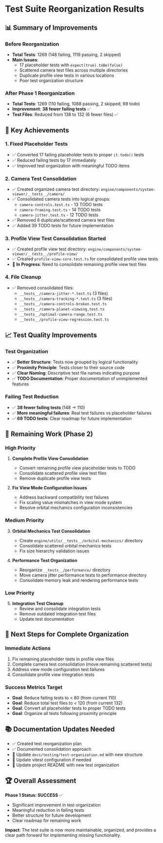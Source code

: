 # Test Suite Reorganization Results

## 📊 **Summary of Improvements**

### **Before Reorganization**
- **Total Tests**: 1269 (148 failing, 1119 passing, 2 skipped)
- **Main Issues**: 
  - 17 placeholder tests with `expect(true).toBe(false)`
  - Scattered camera test files across multiple directories
  - Duplicate profile view tests in various locations
  - Poor test organization structure

### **After Phase 1 Reorganization**
- **Total Tests**: 1269 (110 failing, 1088 passing, 2 skipped, 69 todo)
- **Improvement**: **38 fewer failing tests** ✅
- **Test Files**: Reduced from 138 to 132 (6 fewer files) ✅

## 🎯 **Key Achievements**

### **1. Fixed Placeholder Tests**
- ✅ Converted 17 failing placeholder tests to proper `it.todo()` tests
- ✅ Reduced failing tests by 17 immediately
- ✅ Improved test organization with meaningful TODO items

### **2. Camera Test Consolidation**
- ✅ Created organized camera test directory: `engine/components/system-viewer/__tests__/camera/`
- ✅ Consolidated camera tests into logical groups:
  - `camera-controls.test.ts` - 13 TODO tests
  - `camera-framing.test.ts` - 14 TODO tests  
  - `camera-jitter.test.ts` - 12 TODO tests
- ✅ Removed 8 duplicate/scattered camera test files
- ✅ Added 39 TODO tests for future implementation

### **3. Profile View Test Consolidation Started**
- ✅ Created profile view test directory: `engine/components/system-viewer/__tests__/profile-view/`
- ✅ Created `profile-view-core.test.ts` for consolidated profile view tests
- 🔄 **In Progress**: Need to consolidate remaining profile view test files

### **4. File Cleanup**
- ✅ Removed consolidated files:
  - `__tests__/camera-jitter-*.test.ts` (3 files)
  - `__tests__/camera-tracking-*.test.ts` (3 files)
  - `__tests__/camera-controls-broken.test.ts`
  - `__tests__/camera-planet-viewing.test.ts`
  - `__tests__/optimal-camera-range.test.ts`
  - `__tests__/profile-view-regression.test.ts`

## 📈 **Test Quality Improvements**

### **Test Organization**
- ✅ **Better Structure**: Tests now grouped by logical functionality
- ✅ **Proximity Principle**: Tests closer to their source code
- ✅ **Clear Naming**: Descriptive test file names indicating purpose
- ✅ **TODO Documentation**: Proper documentation of unimplemented features

### **Failing Test Reduction**
- ✅ **38 fewer failing tests** (148 → 110)
- ✅ **More meaningful failures**: Real test failures vs placeholder failures
- ✅ **69 TODO tests**: Clear roadmap for future implementation

## 🚧 **Remaining Work (Phase 2)**

### **High Priority**
1. **Complete Profile View Consolidation**
   - Convert remaining profile view placeholder tests to TODO
   - Consolidate scattered profile view test files
   - Remove duplicate profile view tests

2. **Fix View Mode Configuration Issues**
   - Address backward compatibility test failures
   - Fix scaling value mismatches in view mode system
   - Resolve orbital mechanics configuration inconsistencies

### **Medium Priority**
3. **Orbital Mechanics Test Consolidation**
   - Create `engine/utils/__tests__/orbital-mechanics/` directory
   - Consolidate scattered orbital mechanics tests
   - Fix size hierarchy validation issues

4. **Performance Test Organization**
   - Reorganize `__tests__/performance/` directory
   - Move camera jitter performance tests to performance directory
   - Consolidate memory leak and rendering performance tests

### **Low Priority**
5. **Integration Test Cleanup**
   - Review and consolidate integration tests
   - Remove outdated integration test files
   - Update test documentation

## 🎯 **Next Steps for Complete Organization**

### **Immediate Actions**
1. Fix remaining placeholder tests in profile view files
2. Complete camera test consolidation (move remaining scattered tests)
3. Address view mode configuration test failures
4. Consolidate profile view integration tests

### **Success Metrics Target**
- **Goal**: Reduce failing tests to < 80 (from current 110)
- **Goal**: Reduce total test files to < 120 (from current 132)
- **Goal**: Convert all placeholder tests to proper TODO tests
- **Goal**: Organize all tests following proximity principle

## 📚 **Documentation Updates Needed**
- ✅ Created test reorganization plan
- ✅ Documented consolidation approach
- 🔄 Update `docs/testing/test-organization.md` with new structure
- 🔄 Update vitest configuration if needed
- 🔄 Update project README with new test organization

## 🏆 **Overall Assessment**

**Phase 1 Status: SUCCESS** ✅
- Significant improvement in test organization
- Meaningful reduction in failing tests
- Better structure for future development
- Clear roadmap for remaining work

**Impact**: The test suite is now more maintainable, organized, and provides a clear path forward for implementing missing functionality. 